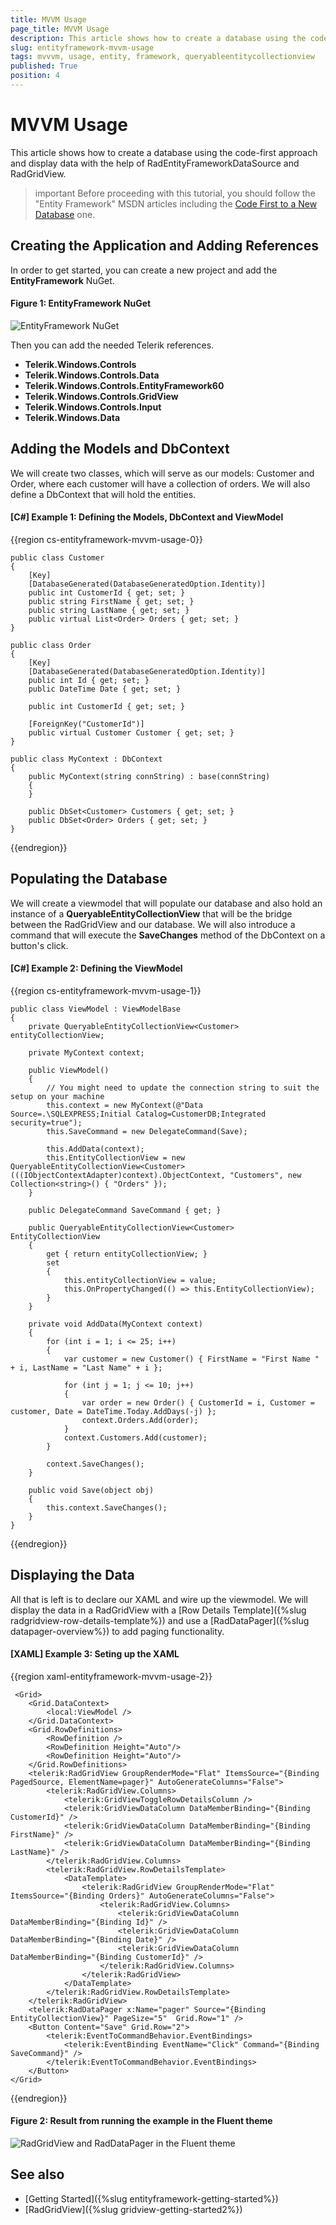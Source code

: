 ```yaml
---
title: MVVM Usage
page_title: MVVM Usage
description: This article shows how to create a database using the code first approach and display data with the help of RadEntityFrameworkDataSource and RadGridView.
slug: entityframework-mvvm-usage
tags: mvvvm, usage, entity, framework, queryableentitycollectionview
published: True
position: 4
---
```


# MVVM Usage

This article shows how to create a database using the code-first approach and display data with the help of RadEntityFrameworkDataSource and RadGridView.

>important Before proceeding with this tutorial, you should follow the "Entity Framework" MSDN articles including the [Code First to a New Database](https://docs.microsoft.com/en-us/ef/ef6/modeling/code-first/workflows/new-database) one. 

## Creating the Application and Adding References

In order to get started, you can create a new project and add the __EntityFramework__ NuGet.

#### __Figure 1: EntityFramework NuGet__
![EntityFramework NuGet](images/RadEntityFramework_MVVM_NuGet.png)

Then you can add the needed Telerik references.

* __Telerik.Windows.Controls__
* __Telerik.Windows.Controls.Data__
* __Telerik.Windows.Controls.EntityFramework60__
* __Telerik.Windows.Controls.GridView__
* __Telerik.Windows.Controls.Input__
* __Telerik.Windows.Data__

## Adding the Models and DbContext

We will create two classes, which will serve as our models: Customer and Order, where each customer will have a collection of orders. We will also define a DbContext that will hold the entities.  

#### __[C#] Example 1: Defining the Models, DbContext and ViewModel__
{{region cs-entityframework-mvvm-usage-0}}

	public class Customer
    {
        [Key]
        [DatabaseGenerated(DatabaseGeneratedOption.Identity)]
        public int CustomerId { get; set; }
        public string FirstName { get; set; }
        public string LastName { get; set; }
        public virtual List<Order> Orders { get; set; }
    }

    public class Order
    {
        [Key]
        [DatabaseGenerated(DatabaseGeneratedOption.Identity)]
        public int Id { get; set; }
        public DateTime Date { get; set; }

        public int CustomerId { get; set; }

        [ForeignKey("CustomerId")]
        public virtual Customer Customer { get; set; }
    }

    public class MyContext : DbContext
    {
        public MyContext(string connString) : base(connString)
        {
        }

        public DbSet<Customer> Customers { get; set; }
        public DbSet<Order> Orders { get; set; }
    }
    
{{endregion}}

## Populating the Database

We will create a viewmodel that will populate our database and also hold an instance of a __QueryableEntityCollectionView__ that will be the bridge between the RadGridView and our database. We will also introduce a command that will execute the __SaveChanges__ method of the DbContext on a button's click. 

#### __[C#] Example 2: Defining the ViewModel__
{{region cs-entityframework-mvvm-usage-1}}

	public class ViewModel : ViewModelBase
    {
        private QueryableEntityCollectionView<Customer> entityCollectionView;

        private MyContext context;

        public ViewModel()
        {
            // You might need to update the connection string to suit the setup on your machine 
            this.context = new MyContext(@"Data Source=.\SQLEXPRESS;Initial Catalog=CustomerDB;Integrated security=true");
            this.SaveCommand = new DelegateCommand(Save);

            this.AddData(context);
            this.EntityCollectionView = new QueryableEntityCollectionView<Customer>(((IObjectContextAdapter)context).ObjectContext, "Customers", new Collection<string>() { "Orders" });
        }

        public DelegateCommand SaveCommand { get; }

        public QueryableEntityCollectionView<Customer> EntityCollectionView
        {
            get { return entityCollectionView; }
            set
            {
                this.entityCollectionView = value;
                this.OnPropertyChanged(() => this.EntityCollectionView);
            }
        }

        private void AddData(MyContext context)
        {
            for (int i = 1; i <= 25; i++)
            {
                var customer = new Customer() { FirstName = "First Name " + i, LastName = "Last Name" + i };

                for (int j = 1; j <= 10; j++)
                {
                    var order = new Order() { CustomerId = i, Customer = customer, Date = DateTime.Today.AddDays(-j) };
                    context.Orders.Add(order);
                }
                context.Customers.Add(customer);
            }

            context.SaveChanges();
        }

        public void Save(object obj)
        {
            this.context.SaveChanges();
        }
    }
{{endregion}}

## Displaying the Data

All that is left is to declare our XAML and wire up the viewmodel. We will display the data in a RadGridView with a [Row Details Template]({%slug radgridview-row-details-template%}) and use a [RadDataPager]({%slug datapager-overview%}) to add paging functionality. 

#### __[XAML] Example 3: Seting up the XAML__
{{region xaml-entityframework-mvvm-usage-2}}

	 <Grid>
        <Grid.DataContext>
            <local:ViewModel />
        </Grid.DataContext>
        <Grid.RowDefinitions>
            <RowDefinition />
            <RowDefinition Height="Auto"/>
            <RowDefinition Height="Auto"/>
        </Grid.RowDefinitions>
        <telerik:RadGridView GroupRenderMode="Flat" ItemsSource="{Binding PagedSource, ElementName=pager}" AutoGenerateColumns="False">
            <telerik:RadGridView.Columns>
                <telerik:GridViewToggleRowDetailsColumn />
                <telerik:GridViewDataColumn DataMemberBinding="{Binding CustomerId}" />
                <telerik:GridViewDataColumn DataMemberBinding="{Binding FirstName}" />
                <telerik:GridViewDataColumn DataMemberBinding="{Binding LastName}" />
            </telerik:RadGridView.Columns>
            <telerik:RadGridView.RowDetailsTemplate>
                <DataTemplate>
                    <telerik:RadGridView GroupRenderMode="Flat"  ItemsSource="{Binding Orders}" AutoGenerateColumns="False">
                        <telerik:RadGridView.Columns>
                            <telerik:GridViewDataColumn DataMemberBinding="{Binding Id}" />
                            <telerik:GridViewDataColumn DataMemberBinding="{Binding Date}" />
                            <telerik:GridViewDataColumn DataMemberBinding="{Binding CustomerId}" />
                        </telerik:RadGridView.Columns>
                    </telerik:RadGridView>
                </DataTemplate>
            </telerik:RadGridView.RowDetailsTemplate>
        </telerik:RadGridView>
        <telerik:RadDataPager x:Name="pager" Source="{Binding EntityCollectionView}" PageSize="5"  Grid.Row="1" />
        <Button Content="Save" Grid.Row="2">
            <telerik:EventToCommandBehavior.EventBindings>
                <telerik:EventBinding EventName="Click" Command="{Binding SaveCommand}" />
            </telerik:EventToCommandBehavior.EventBindings>
        </Button>
    </Grid>
{{endregion}}

#### __Figure 2: Result from running the example in the Fluent theme__
![RadGridView and RadDataPager in the Fluent theme](images/RadEntityFramework_MVVM_Gridview_Pager.png)

## See also

* [Getting Started]({%slug entityframework-getting-started%})
* [RadGridView]({%slug gridview-getting-started2%})
